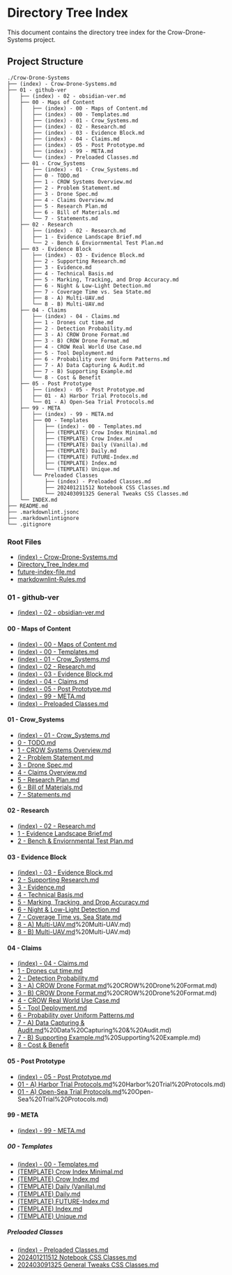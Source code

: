 # Directory Tree Index #

This document contains the directory tree index for the Crow-Drone-Systems project.

## Project Structure ##

```text
./Crow-Drone-Systems       
├── (index) - Crow-Drone-Systems.md
├── 01 - github-ver
│   ├── (index) - 02 - obsidian-ver.md
│   ├── 00 - Maps of Content
│   │   ├── (index) - 00 - Maps of Content.md
│   │   ├── (index) - 00 - Templates.md
│   │   ├── (index) - 01 - Crow_Systems.md
│   │   ├── (index) - 02 - Research.md
│   │   ├── (index) - 03 - Evidence Block.md
│   │   ├── (index) - 04 - Claims.md
│   │   ├── (index) - 05 - Post Prototype.md
│   │   ├── (index) - 99 - META.md
│   │   └── (index) - Preloaded Classes.md
│   ├── 01 - Crow_Systems
│   │   ├── (index) - 01 - Crow_Systems.md
│   │   ├── 0 - TODO.md
│   │   ├── 1 - CROW Systems Overview.md
│   │   ├── 2 - Problem Statement.md
│   │   ├── 3 - Drone Spec.md
│   │   ├── 4 - Claims Overview.md
│   │   ├── 5 - Research Plan.md
│   │   ├── 6 - Bill of Materials.md
│   │   └── 7 - Statements.md
│   ├── 02 - Research
│   │   ├── (index) - 02 - Research.md
│   │   ├── 1 - Evidence Landscape Brief.md
│   │   └── 2 - Bench & Enviornmental Test Plan.md
│   ├── 03 - Evidence Block
│   │   ├── (index) - 03 - Evidence Block.md
│   │   ├── 2 - Supporting Research.md
│   │   ├── 3 - Evidence.md
│   │   ├── 4 - Technical Basis.md
│   │   ├── 5 - Marking, Tracking, and Drop Accuracy.md
│   │   ├── 6 - Night & Low-Light Detection.md
│   │   ├── 7 - Coverage Time vs. Sea State.md
│   │   ├── 8 - A) Multi-UAV.md
│   │   └── 8 - B) Multi-UAV.md
│   ├── 04 - Claims
│   │   ├── (index) - 04 - Claims.md
│   │   ├── 1 - Drones cut time.md
│   │   ├── 2 - Detection Probability.md
│   │   ├── 3 - A) CROW Drone Format.md
│   │   ├── 3 - B) CROW Drone Format.md
│   │   ├── 4 - CROW Real World Use Case.md
│   │   ├── 5 - Tool Deployment.md
│   │   ├── 6 - Probability over Uniform Patterns.md
│   │   ├── 7 - A) Data Capturing & Audit.md
│   │   ├── 7 - B) Supporting Example.md
│   │   └── 8 - Cost & Benefit
│   ├── 05 - Post Prototype
│   │   ├── (index) - 05 - Post Prototype.md
│   │   ├── 01 - A) Harbor Trial Protocols.md
│   │   └── 01 - A) Open-Sea Trial Protocols.md
│   ├── 99 - META
│   │   ├── (index) - 99 - META.md
│   │   ├── 00 - Templates
│   │   │   ├── (index) - 00 - Templates.md
│   │   │   ├── (TEMPLATE) Crow Index Minimal.md
│   │   │   ├── (TEMPLATE) Crow Index.md
│   │   │   ├── (TEMPLATE) Daily (Vanilla).md
│   │   │   ├── (TEMPLATE) Daily.md
│   │   │   ├── (TEMPLATE) FUTURE-Index.md
│   │   │   ├── (TEMPLATE) Index.md
│   │   │   └── (TEMPLATE) Unique.md
│   │   └── Preloaded Classes
│   │       ├── (index) - Preloaded Classes.md
│   │       ├── 202401211512 Notebook CSS Classes.md
│   │       └── 202403091325 General Tweaks CSS Classes.md
│   └── INDEX.md
├── README.md
├── .markdownlint.jsonc
├── .markdownlintignore
└── .gitignore
```

### Root Files ###

- [(index) - Crow-Drone-Systems.md](01%20-%20github-ver/(index)%20-%20Crow-Drone-Systems.md)
- [Directory_Tree_Index.md](Directory_Tree_Index.md)
- [future-index-file.md](future-index-file.md)
- [markdownlint-Rules.md](markdownlint-Rules.md)

### 01 - github-ver ###

- [(index) - 02 - obsidian-ver.md](01%20-%20github-ver/(index)%20-%2002%20-%20obsidian-ver.md)

#### 00 - Maps of Content ####

- [(index) - 00 - Maps of Content.md](01%20-%20github-ver/00%20-%20Maps%20of%20Content/(index)%20-%2000%20-%20Maps%20of%20Content.md)
- [(index) - 00 - Templates.md](01%20-%20github-ver/00%20-%20Maps%20of%20Content/(index)%20-%2000%20-%20Templates.md)
- [(index) - 01 - Crow_Systems.md](01%20-%20github-ver/00%20-%20Maps%20of%20Content/(index)%20-%2001%20-%20Crow_Systems.md)
- [(index) - 02 - Research.md](01%20-%20github-ver/00%20-%20Maps%20of%20Content/(index)%20-%2002%20-%20Research.md)
- [(index) - 03 - Evidence Block.md](01%20-%20github-ver/00%20-%20Maps%20of%20Content/(index)%20-%2003%20-%20Evidence%20Block.md)
- [(index) - 04 - Claims.md](01%20-%20github-ver/00%20-%20Maps%20of%20Content/(index)%20-%2004%20-%20Claims.md)
- [(index) - 05 - Post Prototype.md](01%20-%20github-ver/00%20-%20Maps%20of%20Content/(index)%20-%2005%20-%20Post%20Prototype.md)
- [(index) - 99 - META.md](01%20-%20github-ver/00%20-%20Maps%20of%20Content/(index)%20-%2099%20-%20META.md)
- [(index) - Preloaded Classes.md](01%20-%20github-ver/00%20-%20Maps%20of%20Content/(index)%20-%20Preloaded%20Classes.md)

#### 01 - Crow_Systems ####

- [(index) - 01 - Crow_Systems.md](01%20-%20github-ver/01%20-%20Crow_Systems/(index)%20-%2001%20-%20Crow_Systems.md)
- [0 - TODO.md](01%20-%20github-ver/01%20-%20Crow_Systems/0%20-%20TODO.md)
- [1 - CROW Systems Overview.md](01%20-%20github-ver/01%20-%20Crow_Systems/1%20-%20CROW%20Systems%20Overview.md)
- [2 - Problem Statement.md](01%20-%20github-ver/01%20-%20Crow_Systems/2%20-%20Problem%20Statement.md)
- [3 - Drone Spec.md](01%20-%20github-ver/01%20-%20Crow_Systems/3%20-%20Drone%20Spec.md)
- [4 - Claims Overview.md](01%20-%20github-ver/01%20-%20Crow_Systems/4%20-%20Claims%20Overview.md)
- [5 - Research Plan.md](01%20-%20github-ver/01%20-%20Crow_Systems/5%20-%20Research%20Plan.md)
- [6 - Bill of Materials.md](01%20-%20github-ver/01%20-%20Crow_Systems/6%20-%20Bill%20of%20Materials.md)
- [7 - Statements.md](01%20-%20github-ver/01%20-%20Crow_Systems/7%20-%20Statements.md)

#### 02 - Research ####

- [(index) - 02 - Research.md](01%20-%20github-ver/02%20-%20Research/(index)%20-%2002%20-%20Research.md)
- [1 - Evidence Landscape Brief.md](01%20-%20github-ver/02%20-%20Research/1%20-%20Evidence%20Landscape%20Brief.md)
- [2 - Bench & Enviornmental Test Plan.md](01%20-%20github-ver/02%20-%20Research/2%20-%20Bench%20&%20Enviornmental%20Test%20Plan.md)

#### 03 - Evidence Block ####

- [(index) - 03 - Evidence Block.md](01%20-%20github-ver/03%20-%20Evidence%20Block/(index)%20-%2003%20-%20Evidence%20Block.md)
- [2 - Supporting Research.md](01%20-%20github-ver/03%20-%20Evidence%20Block/2%20-%20Supporting%20Research.md)
- [3 - Evidence.md](01%20-%20github-ver/03%20-%20Evidence%20Block/3%20-%20Evidence.md)
- [4 - Technical Basis.md](01%20-%20github-ver/03%20-%20Evidence%20Block/4%20-%20Technical%20Basis.md)
- [5 - Marking, Tracking, and Drop Accuracy.md](01%20-%20github-ver/03%20-%20Evidence%20Block/5%20-%20Marking%2C%20Tracking%2C%20and%20Drop%20Accuracy.md)
- [6 - Night & Low-Light Detection.md](01%20-%20github-ver/03%20-%20Evidence%20Block/6%20-%20Night%20&%20Low-Light%20Detection.md)
- [7 - Coverage Time vs. Sea State.md](01%20-%20github-ver/03%20-%20Evidence%20Block/7%20-%20Coverage%20Time%20vs.%20Sea%20State.md)
- [8 - A) Multi-UAV.md](01%20-%20github-ver/03%20-%20Evidence%20Block/8%20-%20A)%20Multi-UAV.md)
- [8 - B) Multi-UAV.md](01%20-%20github-ver/03%20-%20Evidence%20Block/8%20-%20B)%20Multi-UAV.md)

#### 04 - Claims ####

- [(index) - 04 - Claims.md](01%20-%20github-ver/04%20-%20Claims/(index)%20-%2004%20-%20Claims.md)
- [1 - Drones cut time.md](01%20-%20github-ver/04%20-%20Claims/1%20-%20Drones%20cut%20time.md)
- [2 - Detection Probability.md](01%20-%20github-ver/04%20-%20Claims/2%20-%20Detection%20Probability.md)
- [3 - A) CROW Drone Format.md](01%20-%20github-ver/04%20-%20Claims/3%20-%20A)%20CROW%20Drone%20Format.md)
- [3 - B) CROW Drone Format.md](01%20-%20github-ver/04%20-%20Claims/3%20-%20B)%20CROW%20Drone%20Format.md)
- [4 - CROW Real World Use Case.md](01%20-%20github-ver/04%20-%20Claims/4%20-%20CROW%20Real%20World%20Use%20Case.md)
- [5 - Tool Deployment.md](01%20-%20github-ver/04%20-%20Claims/5%20-%20Tool%20Deployment.md)
- [6 - Probability over Uniform Patterns.md](01%20-%20github-ver/04%20-%20Claims/6%20-%20Probability%20over%20Uniform%20Patterns.md)
- [7 - A) Data Capturing & Audit.md](01%20-%20github-ver/04%20-%20Claims/7%20-%20A)%20Data%20Capturing%20&%20Audit.md)
- [7 - B) Supporting Example.md](01%20-%20github-ver/04%20-%20Claims/7%20-%20B)%20Supporting%20Example.md)
- [8 - Cost & Benefit](01%20-%20github-ver/04%20-%20Claims/8%20-%20Cost%20&%20Benefit)

#### 05 - Post Prototype ####

- [(index) - 05 - Post Prototype.md](01%20-%20github-ver/05%20-%20Post%20Prototype/(index)%20-%2005%20-%20Post%20Prototype.md)
- [01 - A) Harbor Trial Protocols.md](01%20-%20github-ver/05%20-%20Post%20Prototype/01%20-%20A)%20Harbor%20Trial%20Protocols.md)
- [01 - A) Open-Sea Trial Protocols.md](01%20-%20github-ver/05%20-%20Post%20Prototype/01%20-%20A)%20Open-Sea%20Trial%20Protocols.md)

#### 99 - META ####

- [(index) - 99 - META.md](01%20-%20github-ver/99%20-%20META/(index)%20-%2099%20-%20META.md)

##### 00 - Templates #####

- [(index) - 00 - Templates.md](01%20-%20github-ver/99%20-%20META/00%20-%20Templates/(index)%20-%2000%20-%20Templates.md)
- [(TEMPLATE) Crow Index Minimal.md](01%20-%20github-ver/99%20-%20META/00%20-%20Templates/(TEMPLATE)%20Crow%20Index%20Minimal.md)
- [(TEMPLATE) Crow Index.md](01%20-%20github-ver/99%20-%20META/00%20-%20Templates/(TEMPLATE)%20Crow%20Index.md)
- [(TEMPLATE) Daily (Vanilla).md](01%20-%20github-ver/99%20-%20META/00%20-%20Templates/(TEMPLATE)%20Daily%20(Vanilla).md)
- [(TEMPLATE) Daily.md](01%20-%20github-ver/99%20-%20META/00%20-%20Templates/(TEMPLATE)%20Daily.md)
- [(TEMPLATE) FUTURE-Index.md](01%20-%20github-ver/99%20-%20META/00%20-%20Templates/(TEMPLATE)%20FUTURE-Index.md)
- [(TEMPLATE) Index.md](01%20-%20github-ver/99%20-%20META/00%20-%20Templates/(TEMPLATE)%20Index.md)
- [(TEMPLATE) Unique.md](01%20-%20github-ver/99%20-%20META/00%20-%20Templates/(TEMPLATE)%20Unique.md)

##### Preloaded Classes #####

- [(index) - Preloaded Classes.md](01%20-%20github-ver/99%20-%20META/Preloaded%20Classes/(index)%20-%20Preloaded%20Classes.md)
- [202401211512 Notebook CSS Classes.md](01%20-%20github-ver/99%20-%20META/Preloaded%20Classes/202401211512%20Notebook%20CSS%20Classes.md)
- [202403091325 General Tweaks CSS Classes.md](01%20-%20github-ver/99%20-%20META/Preloaded%20Classes/202403091325%20General%20Tweaks%20CSS%20Classes.md)